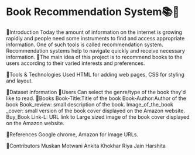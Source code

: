 # Book Recommendation System📚🔲
🔲Introduction
   Today the amount of information on the internet is growing rapidly and people need some instruments to find and access appropriate information. One of such tools is    called recommendation system. Recommendation systems help to navigate quickly and receive necessary information.
📌The main idea of this project is to recommend books to the users according to their varied interests and preferences.



🔲Tools & Technologies Used
  HTML for adding web pages, CSS for styling and layout.



🔲Dataset information
  📌Users
     Can select the genre/type of the book they'd like to read.
  📌Books
    Book-Title:Title of the book
    Book-Author:Author of the book
    Book_review: small description of the book.
    Image_of_the_book _cover: small version of the book cover displayed on the Amazon website.
    Buy_Book Link-L: URL link to Large sized image of the book cover displayed on the Amazon website.



🔲References
  Google chrome, Amazon for image URLs.



🔲Contributors
  Muskan Motwani
  Ankita Khokhar
  Riya Jain
  Harshita








